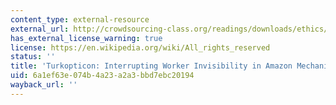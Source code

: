 ```yaml
---
content_type: external-resource
external_url: http://crowdsourcing-class.org/readings/downloads/ethics/turkopticon.pdf
has_external_license_warning: true
license: https://en.wikipedia.org/wiki/All_rights_reserved
status: ''
title: 'Turkopticon: Interrupting Worker Invisibility in Amazon Mechanical Turk'
uid: 6a1ef63e-074b-4a23-a2a3-bbd7ebc20194
wayback_url: ''
---
```


